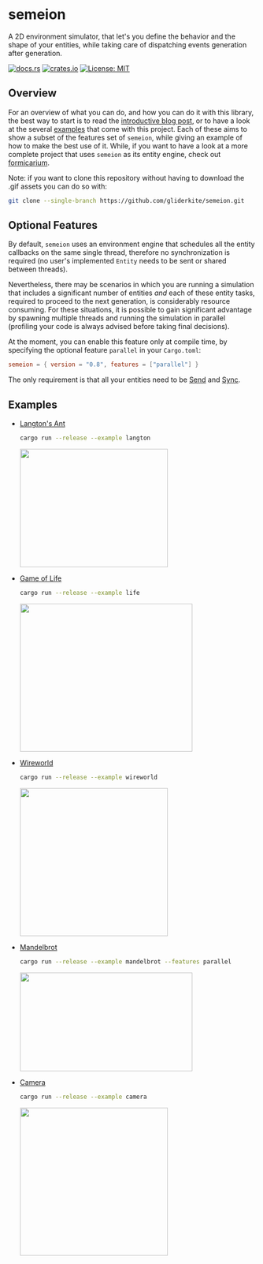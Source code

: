 # semeion

A 2D environment simulator, that let's you define the behavior and the shape
of your entities, while taking care of dispatching events generation after
generation.

[![docs.rs](https://docs.rs/semeion/badge.svg)](https://docs.rs/semeion)
[![crates.io](https://img.shields.io/crates/v/semeion.svg)](https://crates.io/crates/semeion)
[![License: MIT](https://img.shields.io/badge/License-MIT-blue.svg)](LICENSE)


## Overview

For an overview of what you can do, and how you can do it with this library, the
best way to start is to read the
[introductive blog post](https://gliderkite.github.io/posts/semeion), or to have
a look at the several [examples](#examples) that come with this project.
Each of these aims to show a subset of the features set of `semeion`, while
giving an example of how to make the best use of it.
While, if you want to have a look at a more complete project that uses
`semeion` as its entity engine, check out
[formicarium](https://github.com/gliderkite/formicarium).

Note: if you want to clone this repository without having to download the
.gif assets you can do so with:
```bash
git clone --single-branch https://github.com/gliderkite/semeion.git
```

## Optional Features

By default, `semeion` uses an environment engine that schedules all the entity
callbacks on the same single thread, therefore no synchronization is required
(no user's implemented `Entity` needs to be sent or shared between threads).

Nevertheless, there may be scenarios in which you are running a simulation that
includes a significant number of entities *and* each of these entity tasks,
required to proceed to the next generation, is considerably resource consuming.
For these situations, it is possible to gain significant advantage by spawning
multiple threads and running the simulation in parallel (profiling your code is
always advised before taking final decisions).

At the moment, you can enable this feature only at compile time, by specifying
the optional feature `parallel` in your `Cargo.toml`:

```toml
semeion = { version = "0.8", features = ["parallel"] }
```

The only requirement is that all your entities need to be
[Send](https://doc.rust-lang.org/std/marker/trait.Send.html) and
[Sync](https://doc.rust-lang.org/std/marker/trait.Sync.html).


## Examples

 - [Langton's Ant](https://en.wikipedia.org/wiki/Langton%27s_ant)

   ```bash
   cargo run --release --example langton
   ```
   <img src="../assets/langton.gif" width="300" height="240">

 - [Game of Life](https://en.wikipedia.org/wiki/Conway%27s_Game_of_Life)

   ```bash
   cargo run --release --example life
   ```
   <img src="../assets/life.gif" width="350" height="300">


 - [Wireworld](https://en.wikipedia.org/wiki/Wireworld)

   ```bash
   cargo run --release --example wireworld
   ```
   <img src="../assets/wireworld.gif" width="300" height="300">


 - [Mandelbrot](https://en.wikipedia.org/wiki/Mandelbrot_set)

   ```bash
   cargo run --release --example mandelbrot --features parallel
   ```
   <img src="../assets/mandelbrot.gif" width="350" height="200">


 - [Camera](https://en.wikipedia.org/wiki/Transformation_matrix)

    ```bash
    cargo run --release --example camera
    ```
   <img src="../assets/camera.gif" width="300" height="300">
